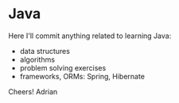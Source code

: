 # Java
Here I'll commit anything related to learning Java: 
- data structures
- algorithms
- problem solving exercises
- frameworks, ORMs: Spring, Hibernate


Cheers!
Adrian

